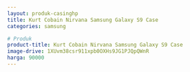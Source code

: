 ```yaml
---
layout: produk-casinghp
title: Kurt Cobain Nirvana Samsung Galaxy S9 Case
categories: samsung

# Produk
product-title: Kurt Cobain Nirvana Samsung Galaxy S9 Case
image-drive: 1XUvm38csr911xpb0OXHs9JG1PJQpQWnR
harga: 90000
---
```

